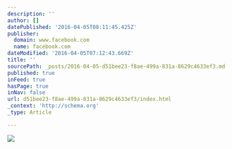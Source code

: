 ```yaml
---
description: ''
author: []
datePublished: '2016-04-05T08:11:45.425Z'
publisher:
  domain: www.facebook.com
  name: facebook.com
dateModified: '2016-04-05T07:12:43.669Z'
title: ''
sourcePath: _posts/2016-04-05-d51bee23-f8ae-499a-831a-8629c4633ef3.md
published: true
inFeed: true
hasPage: true
inNav: false
url: d51bee23-f8ae-499a-831a-8629c4633ef3/index.html
_context: 'http://schema.org'
_type: Article

---
```

![](https://scontent.xx.fbcdn.net/hphotos-xfp1/v/t1.0-9/1926807_249586008715052_5168875660028876115_n.jpg?oh=9cc4d4f07e00669fbac800376fb618fe&oe=57BE1582)